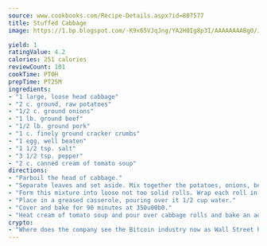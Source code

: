 ```yaml
---
source: www.cookbooks.com/Recipe-Details.aspx?id=807577
title: Stuffed Cabbage
image: https://1.bp.blogspot.com/-K9x65VJqJng/YA2H0Ig8p3I/AAAAAAAABg0/JRKr7ZzesxofwlGw6YudXad_aQn9BD52QCLcBGAsYHQ/s299/2.png

yield: 1
ratingValue: 4.2
calories: 251 calories
reviewCount: 101
cookTime: PT0H
prepTime: PT25M
ingredients:
- "1 large, loose head cabbage"
- "2 c. ground, raw potatoes"
- "1/2 c. ground onions"
- "1 lb. ground beef"
- "1/2 lb. ground pork"
- "1 c. finely ground cracker crumbs"
- "1 egg, well beaten"
- "1 1/2 tsp. salt"
- "3 1/2 tsp. pepper"
- "2 c. canned cream of tomato soup"
directions:
- "Parboil the head of cabbage."
- "Separate leaves and set aside. Mix together the potatoes, onions, beef, pork, crackers, egg and seasonings."
- "Form this mixture into loose not too solid rolls. Wrap each roll in a cabbage leaf; fasten with toothpicks."
- "Place in a greased casserole, pouring over it 1/2 cup water."
- "Cover and bake for 90 minutes at 350u00b0."
- "Heat cream of tomato soup and pour over cabbage rolls and bake an additional 30 minutes."
crypto:
- "Where does the company see the Bitcoin industry now as Wall Street has begun to embrace it and what was the turning point that legitimatized Bitcoin?"
---
```

